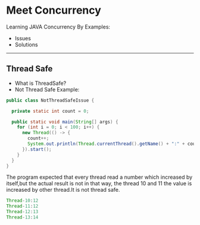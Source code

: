 # Meet Concurrency 

Learning JAVA Concurrency By Examples:

- Issues
- Solutions

----

## Thread Safe

- What is ThreadSafe? 
- Not Thread Safe Example:
```java
public class NotThreadSafeIssue {

  private static int count = 0;

  public static void main(String[] args) {
    for (int i = 0; i < 100; i++) {
      new Thread(() -> {
        count++;
        System.out.println(Thread.currentThread().getName() + ":" + count);
      }).start();
    }
  }
}

```

The program expected that every thread
read a number which increased by itself,but the actual result is not in that
way, the thread 10 and 11 the value is increased by other thread.It is not thread safe.

```java
Thread-10:12
Thread-11:12
Thread-12:13
Thread-13:14
```